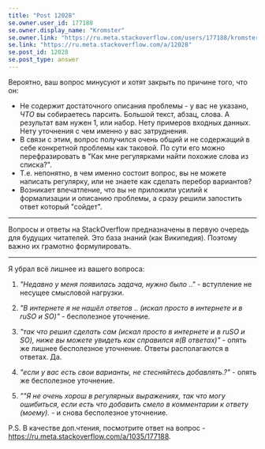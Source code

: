 ```yaml
---
title: "Post 12028"
se.owner.user_id: 177188
se.owner.display_name: "Kromster"
se.owner.link: "https://ru.meta.stackoverflow.com/users/177188/kromster"
se.link: "https://ru.meta.stackoverflow.com/a/12028"
se.post_id: 12028
se.post_type: answer
---
```

<p>Вероятно, ваш вопрос минусуют и хотят закрыть по причине того, что он:</p>
<ul>
<li>Не содержит достаточного описания проблемы - у вас не указано, <em>ЧТО</em> вы собираетесь парсить. Большой текст, абзац, слова. А результат вам нужен 1, или набор. Нету примеров входных данных. Нету уточнения с чем именно у вас затруднения.</li>
<li>В связи с этим, вопрос получился очень общий и не содержащий в себе конкретной проблемы как таковой. По сути его можно перефразировать в &quot;Как мне регулярками найти похожие слова из списка?&quot;.</li>
<li>Т.е. непонятно, в чем именно состоит вопрос, вы не можете написать регулярку, или не знаете как сделать перебор вариантов?</li>
<li>Возникает впечатление, что вы не приложили усилий к формализации и описанию проблемы, а сразу решили запостить ответ который &quot;сойдет&quot;.</li>
</ul>
<hr />
<p>Вопросы и ответы на StackOverflow предназначены в первую очередь для будущих читателей. Это база знаний (как Википедия). Поэтому важно их грамотно формулировать.</p>
<hr />
<p>Я убрал всё лишнее из вашего вопроса:</p>
<ol>
<li><p><em>&quot;Недавно у меня появилась задача, нужно было ..&quot;</em> - вступление не несущее смысловой нагрузки.</p>
</li>
<li><p><em>&quot;В интернете я не нашёл ответов .. (искал просто в интернете и в ruSO и SO)&quot;</em> - бесполезное уточнение.</p>
</li>
<li><p><em>&quot;так что решил сделать сам (искал просто в интернете и в ruSO и SO), ниже вы можете увидеть как справился я(В ответах)&quot;</em> - опять же лишнее бесполезное уточнение. Ответы располагаются в ответах. Да.</p>
</li>
<li><p><em>&quot;если у вас есть свои варианты, не стесняйтесь добавлять.?&quot;</em> - опять же бесполезное уточнение.</p>
</li>
<li><p><em>&quot;&quot;Я не очень хорош в регулярных выражениях, так что могу ошибиться, если есть что добавить смело в комментарии к ответу (моему).</em> - и снова бесполезное уточнение.</p>
</li>
</ol>
<p>P.S. В качестве доп.чтения, посмотрите ответ на вопрос - <a href="https://ru.meta.stackoverflow.com/a/1035/177188">https://ru.meta.stackoverflow.com/a/1035/177188</a>.</p>
